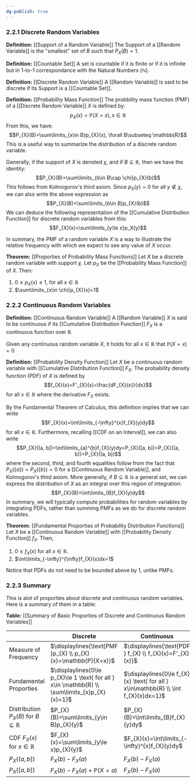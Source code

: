```yaml
---
dg-publish: true
---
```


### 2.2.1 Discrete Random Variables

**Definition:** [[Support of a Random Variable]]
The Support of a [[Random Variable]] is the "smallest" set of $B$ such that $P_{X}(B)=1$.

**Definition:** [[Countable Set]]
A set is countable if it is finite or if it is infinite but in 1-to-1 correspondance with the Natural Numbers ($\mathbb{N}$).

**Definition:** [[Discrete Random Variable]]
A [[Random Variable]] is said to be discrete if its Support is a [[Countable Set]].

**Definition:** [[Probability Mass Function]]
The probbility mass function (PMF) of a [[Discrete Random Variable]] $X$ is defined by:
$$p_{X}(x)=\mathbb{P}(X=x), x\in \mathbb{R}$$
From this, we have:
$$P_{X}(B)=\sum\limits_{x\in B}p_{X}(x), \forall B\subseteq \mathbb{R}$$
This is a useful way to summarize the distribution of a discrete random variable.


Generally, if the support of $X$ is denoted $\chi$, and if $B\subseteq \mathbb{R}$, then we have the identity:
$$P_{X}(B)=\sum\limits_{b\in B\cap \chi}p_{X}(b)$$
This follows from Kolmogorov's third axiom. Since $p_{X}(y)=0$ for all $y\notin \chi ,$ we can also write the above expression as
$$P_{X}(B)=\sum\limits_{b\in B}p_{X}(b)$$
We can deduce the following representation of the [[Cumulative Distribution Function]] for discrete random variables from this:
$$F_{X}(x)=\sum\limits_{y\le x}p_X(y)$$

In summary, the PMF of a random variable $X$ is a way to illustrate the relative frequency with which we expect to see any value of $X$ occur.

**Theorem:** [[Proporties of Probability Mass Functions]]
Let $X$ be a discrete random variable with support $\chi$. Let $p_X$ be the [[Probability Mass Function]] of $X$. Then:
1. $0\le p_{X}(x)\le 1,$ for all $x\in \mathbb{R}$
2. $\sum\limits_{x\in \chi}p_{X}(x)=1$

### 2.2.2 Continuous Random Variables

**Definition:** [[Continuous Random Variable]]
A [[Random Variable]] $X$ is said to be continuous if its [[Cumulative Distribution Function]] $F_{X}$ is a continuous function over $\mathbb{R}$. 

Given any continuous random variable $X$, it holds for all $x\in \mathbb{R}$ that $\mathbb{P}(X=x)=0$

**Definition:** [[Probability Density Function]]
Let $X$ be a continuous random variable with [[Cumulative Distribution Function]] $F_X$. The probability density function (PDF) of $X$ is defined by
$$f_{X}(x)=F'_{X}(x)=\frac{dF_{X}(x)}{dx}$$
for all $x\in\mathbb{R}$ where the derivative $F_{X}$ exists.

By the Fundamental Theorem of Calculus, this definition implies that we can write
$$F_{X}(x)=\int\limits_{-\infty}^{x}f_{X}(y)dy$$
for all $x\in\mathbb{R}$. Furthermore, recalling [[CDF on an Interval]], we can also write
$$P_{X}((a, b])=\int\limits_{a}^{b}f_{X}(y)dy=P_{X}([a, b])=P_{X}([a, b))=P_{X}((a, b))$$
where the second, third, and fourth equalities follow from the fact that $P_{X}(\{a\})=P_{X}(\{b\})=0$ for a [[Continuous Random Variable]], and Kolmogorov's third axiom. More generally, if $B\subseteq \mathbb{R}$ is a general set, we can express the distribution of $X$ as an integral over this region of integration:
$$P_{X}(B)=\int\limits_{B}f_{X}(y)dy$$
In summary, we will typically compute probabilities for random variables by integrating PDFs, rather than summing PMFs as we do for discrete random variables.

**Theorem:** [[Fundamental Proporties of Probability Distribution Functions]]
Let $X$ be a [[Continuous Random Variable]] with [[Probability Density Function]] $f_X$. Then,
1. $0\le f_{X}(x)$ for all $x\in\mathbb{R}$.
2. $\int\limits_{-\infty}^{\infty}f_{X}(x)dx=1$

Notice that PDFs do not need to be bounded above by 1, unlike PMFs.

### 2.2.3 Summary

This is alot of proporties about discrete and continuous random variables. Here is a summary of them in a table:

**Table:**  [[Summary of Basic Proporties of Discrete and Continuous Random Variables]]

|                                                     | Discrete                                                                                       | Continuous                                                                          |
| --------------------------------------------------- | ---------------------------------------------------------------------------------------------- | ----------------------------------------------------------------------------------- |
| Measure of Frequency                                | $\displaylines{\text{PMF }p_{X} \\ p_{X}(x)=\mathbb{P}(X=x)}$                                  | $\displaylines{\text{PDF } f_{X} \\ f_{X}(x)=F'_{X}(x)}$                            |
| Fundamental Proporties                              | $\displaylines{0\le p_{X}\le 1 \text{ for all } x\in \mathbb{R} \\ \sum\limits_{x}p_{X}(x)=1}$ | $\displaylines{0\le f_{X}(x) \text{ for all } x\in\mathbb{R} \\ \int f_{X}(x)dx=1}$ |
| Distribution $P_{X}(B)$ for $B\subseteq \mathbb{R}$ | $P_{X}(B)=\sum\limits_{y\in B}p_{X}(y)$                                                        | $P_{X}(B)=\int\limits_{B}f_{X}(y)dy$                                                |
| CDF $F_{X}(x)$ for $x\in\mathbb{R}$                 | $F_{X}(x)=\sum\limits_{y\le x}p_{X}(y)$                                                        | $F_{X}(x)=\int\limits_{-\infty}^{x}f_{X}(y)dy$                                      |
| $P_{X}((a,b])$                                      | $F_{X}(b)-F_{X}(a)$                                                                            | $F_{X}(b)-F_{X}(a)$                                                                 |
| $P_{X}([a, b])$                                     | $F_{X}(b)-F_{X}(a)+\mathbb{P}(X=a)$                                                            | $F_{X}(b)-F_{X}(a)$                                                                 |



